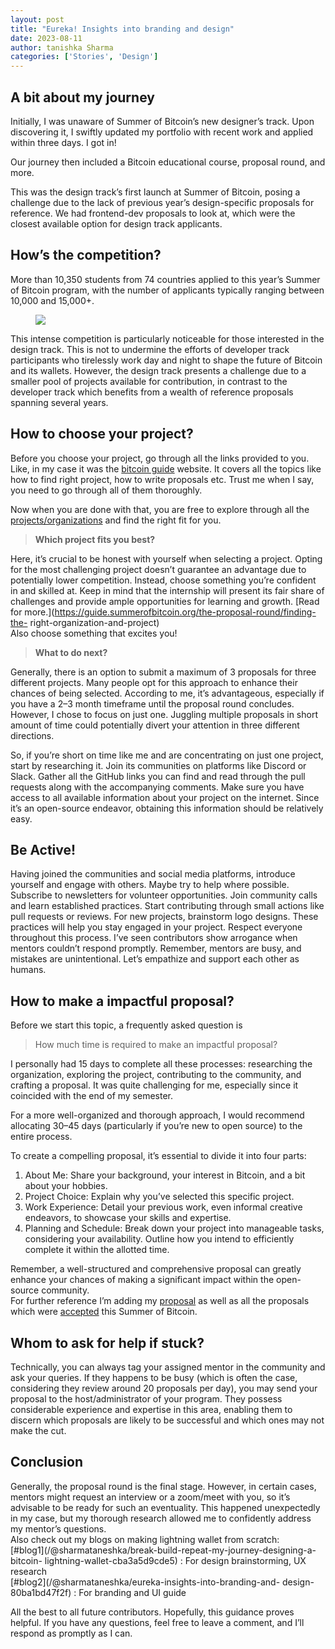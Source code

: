 ```yaml
---
layout: post
title: "Eureka! Insights into branding and design"
date: 2023-08-11
author: tanishka Sharma
categories: ['Stories', 'Design']
---
```


## A bit about my journey

Initially, I was unaware of Summer of Bitcoin’s new designer’s track. Upon
discovering it, I swiftly updated my portfolio with recent work and applied
within three days. I got in!

Our journey then included a Bitcoin educational course, proposal round, and
more.

This was the design track’s first launch at Summer of Bitcoin, posing a
challenge due to the lack of previous year’s design-specific proposals for
reference. We had frontend-dev proposals to look at, which were the closest
available option for design track applicants.

## How’s the competition?

More than 10,350 students from 74 countries applied to this year’s Summer of
Bitcoin program, with the number of applicants typically ranging between
10,000 and 15,000+.

<figure>
<img src="https://miro.medium.com/v2/resize:fit:1400/format:webp/1*8SZzR5-bMlB5l-Y84YfCPg.jpeg"/>
</figure>

This intense competition is particularly noticeable for those interested in
the design track. This is not to undermine the efforts of developer track
participants who tirelessly work day and night to shape the future of Bitcoin
and its wallets. However, the design track presents a challenge due to a
smaller pool of projects available for contribution, in contrast to the
developer track which benefits from a wealth of reference proposals spanning
several years.

## How to choose your project?

Before you choose your project, go through all the links provided to you.
Like, in my case it was the [bitcoin
guide](https://guide.summerofbitcoin.org/) website. It covers all the topics
like how to find right project, how to write proposals etc. Trust me when I
say, you need to go through all of them thoroughly.

Now when you are done with that, you are free to explore through all the
[projects/organizations](https://www.summerofbitcoin.org/organizations) and
find the right fit for you.

> **Which project fits you best?**

Here, it’s crucial to be honest with yourself when selecting a project. Opting
for the most challenging project doesn’t guarantee an advantage due to
potentially lower competition. Instead, choose something you’re confident in
and skilled at. Keep in mind that the internship will present its fair share
of challenges and provide ample opportunities for learning and growth. [Read
for more.](https://guide.summerofbitcoin.org/the-proposal-round/finding-the-
right-organization-and-project)  
Also choose something that excites you!

> **What to do next?**

Generally, there is an option to submit a maximum of 3 proposals for three
different projects. Many people opt for this approach to enhance their chances
of being selected. According to me, it’s advantageous, especially if you have
a 2–3 month timeframe until the proposal round concludes. However, I chose to
focus on just one. Juggling multiple proposals in short amount of time could
potentially divert your attention in three different directions.

So, if you’re short on time like me and are concentrating on just one project,
start by researching it. Join its communities on platforms like Discord or
Slack. Gather all the GitHub links you can find and read through the pull
requests along with the accompanying comments. Make sure you have access to
all available information about your project on the internet. Since it’s an
open-source endeavor, obtaining this information should be relatively easy.

## Be Active!

Having joined the communities and social media platforms, introduce yourself
and engage with others. Maybe try to help where possible. Subscribe to
newsletters for volunteer opportunities. Join community calls and learn
established practices. Start contributing through small actions like pull
requests or reviews. For new projects, brainstorm logo designs. These
practices will help you stay engaged in your project. Respect everyone
throughout this process. I’ve seen contributors show arrogance when mentors
couldn’t respond promptly. Remember, mentors are busy, and mistakes are
unintentional. Let’s empathize and support each other as humans.

## How to make a impactful proposal?

Before we start this topic, a frequently asked question is

> How much time is required to make an impactful proposal?

I personally had 15 days to complete all these processes: researching the
organization, exploring the project, contributing to the community, and
crafting a proposal. It was quite challenging for me, especially since it
coincided with the end of my semester.

For a more well-organized and thorough approach, I would recommend allocating
30–45 days (particularly if you’re new to open source) to the entire process.

To create a compelling proposal, it’s essential to divide it into four parts:

  1. About Me: Share your background, your interest in Bitcoin, and a bit about your hobbies.
  2. Project Choice: Explain why you’ve selected this specific project.
  3. Work Experience: Detail your previous work, even informal creative endeavors, to showcase your skills and expertise.
  4. Planning and Schedule: Break down your project into manageable tasks, considering your availability. Outline how you intend to efficiently complete it within the allotted time.

Remember, a well-structured and comprehensive proposal can greatly enhance
your chances of making a significant impact within the open-source community.  
For further reference I’m adding my
[proposal](https://docs.google.com/document/d/1g0-WVwCTPk4Saa8qmTxZBZo9ibPkmH2h29DyxH225yo/edit?usp=sharing)
as well as all the proposals which were
[accepted](https://www.summerofbitcoin.org/2023-accepted-projects) this Summer
of Bitcoin.

## Whom to ask for help if stuck?

Technically, you can always tag your assigned mentor in the community and ask
your queries. If they happens to be busy (which is often the case, considering
they review around 20 proposals per day), you may send your proposal to the
host/administrator of your program. They possess considerable experience and
expertise in this area, enabling them to discern which proposals are likely to
be successful and which ones may not make the cut.

## Conclusion

Generally, the proposal round is the final stage. However, in certain cases,
mentors might request an interview or a zoom/meet with you, so it’s advisable
to be ready for such an eventuality. This happened unexpectedly in my case,
but my thorough research allowed me to confidently address my mentor’s
questions.  
Also check out my blogs on making lightning wallet from scratch:  
[#blog1](/@sharmataneshka/break-build-repeat-my-journey-designing-a-bitcoin-
lightning-wallet-cba3a5d9cde5) : For design brainstorming, UX research  
[#blog2](/@sharmataneshka/eureka-insights-into-branding-and-
design-80ba1bd47f2f) : For branding and UI guide

All the best to all future contributors. Hopefully, this guidance proves
helpful. If you have any questions, feel free to leave a comment, and I’ll
respond as promptly as I can.

